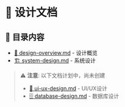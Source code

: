 # 🎨 设计文档

## 📂 目录内容

- [📖 design-overview.md](design-overview.md) - 设计概览
- [🏗️ system-design.md](system-design.md) - 系统设计

> ⚠️ **注意**: 以下文档计划中，尚未创建
> - [🎨 ui-ux-design.md](ui-ux-design.md) - UI/UX设计
> - [🗄️ database-design.md](database-design.md) - 数据库设计
